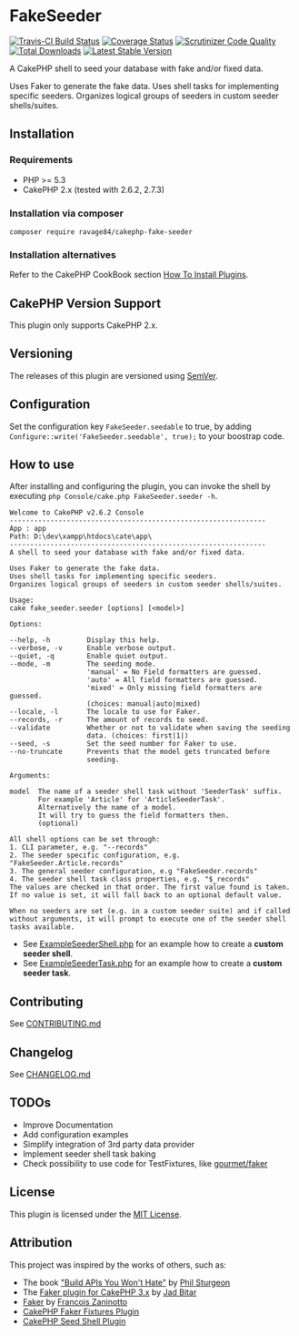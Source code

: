 # FakeSeeder

[![Travis-CI Build Status](https://travis-ci.org/ravage84/cakephp-fake-seeder.png)](https://travis-ci.org/ravage84/cakephp-fake-seeder)
[![Coverage Status](https://img.shields.io/coveralls/ravage84/cakephp-fake-seeder.svg)](https://coveralls.io/r/ravage84/cakephp-fake-seeder?branch=master)
[![Scrutinizer Code Quality](https://scrutinizer-ci.com/g/ravage84/cakephp-fake-seeder/badges/quality-score.png?b=master)](https://scrutinizer-ci.com/g/ravage84/cakephp-fake-seeder/?branch=master)
[![Total Downloads](https://poser.pugx.org/ravage84/cakephp-fake-seeder/d/total.png)](https://packagist.org/packages/ravage84/cakephp-fake-seeder)
[![Latest Stable Version](https://poser.pugx.org/ravage84/cakephp-fake-seeder/v/stable.png)](https://packagist.org/packages/ravage84/cakephp-fake-seeder)

A CakePHP shell to seed your database with fake and/or fixed data.

Uses Faker to generate the fake data.
Uses shell tasks for implementing specific seeders.
Organizes logical groups of seeders in custom seeder shells/suites.

## Installation

### Requirements

- PHP >= 5.3
- CakePHP 2.x (tested with 2.6.2, 2.7.3)

### Installation via composer

````
composer require ravage84/cakephp-fake-seeder
````

### Installation alternatives

Refer to the CakePHP CookBook section
[How To Install Plugins](http://book.cakephp.org/2.0/en/plugins/how-to-install-plugins.html).

## CakePHP Version Support

This plugin only supports CakePHP 2.x.

## Versioning

The releases of this plugin are versioned using [SemVer](http://semver.org/).

## Configuration

Set the configuration key ``FakeSeeder.seedable`` to true, by adding
``Configure::write('FakeSeeder.seedable', true);`` to your boostrap code.

## How to use

After installing and configuring the plugin, you can invoke the shell
by executing ``php Console/cake.php FakeSeeder.seeder -h``.

````
Welcome to CakePHP v2.6.2 Console
---------------------------------------------------------------
App : app
Path: D:\dev\xampp\htdocs\cate\app\
---------------------------------------------------------------
A shell to seed your database with fake and/or fixed data.

Uses Faker to generate the fake data.
Uses shell tasks for implementing specific seeders.
Organizes logical groups of seeders in custom seeder shells/suites.

Usage:
cake fake_seeder.seeder [options] [<model>]

Options:

--help, -h         Display this help.
--verbose, -v      Enable verbose output.
--quiet, -q        Enable quiet output.
--mode, -m         The seeding mode.
                   'manual' = No Field formatters are guessed.
                   'auto' = All field formatters are guessed.
                   'mixed' = Only missing field formatters are guessed.
                   (choices: manual|auto|mixed)
--locale, -l       The locale to use for Faker.
--records, -r      The amount of records to seed.
--validate         Whether or not to validate when saving the seeding
                   data. (choices: first|1|)
--seed, -s         Set the seed number for Faker to use.
--no-truncate      Prevents that the model gets truncated before
                   seeding.

Arguments:

model  The name of a seeder shell task without 'SeederTask' suffix.
       For example 'Article' for 'ArticleSeederTask'.
       Alternatively the name of a model.
       It will try to guess the field formatters then.
       (optional)

All shell options can be set through:
1. CLI parameter, e.g. "--records"
2. The seeder specific configuration, e.g. "FakeSeeder.Article.records"
3. The general seeder configuration, e.g "FakeSeeder.records"
4. The seeder shell task class properties, e.g. "$_records"
The values are checked in that order. The first value found is taken.
If no value is set, it will fall back to an optional default value.

When no seeders are set (e.g. in a custom seeder suite) and if called
without arguments, it will prompt to execute one of the seeder shell
tasks available.

````

- See [ExampleSeederShell.php](Docs/Examples/ExampleSeederShell.php) for an example how to create
a **custom seeder shell**.
- See [ExampleSeederTask.php](Docs/Examples/ExampleSeederTask.php) for an example how to create
a **custom seeder task**.

## Contributing

See [CONTRIBUTING.md](CONTRIBUTING.md)

## Changelog

See [CHANGELOG.md](CHANGELOG.md)

## TODOs

- Improve Documentation
- Add configuration examples
- Simplify integration of 3rd party data provider
- Implement seeder shell task baking
- Check possibility to use code for TestFixtures, like [gourmet/faker](https://github.com/gourmet/faker)

## License

This plugin is licensed under the [MIT License](LICENSE).

## Attribution

This project was inspired by the works of others, such as:

- The book ["Build APIs You Won't Hate"](https://leanpub.com/build-apis-you-wont-hate) by [Phil Sturgeon](https://github.com/philsturgeon)
- The [Faker plugin for CakePHP 3.x](https://github.com/gourmet/faker) by [Jad Bitar](https://github.com/jadb)
- [Faker](https://github.com/fzaninotto/Faker) by [Francois Zaninotto](https://github.com/fzaninotto)
- [CakePHP Faker Fixtures Plugin](https://github.com/burriko/cakephp-faker-fixtures/)
- [CakePHP Seed Shell Plugin](https://github.com/jlis/Cake-Seed-Shell)
